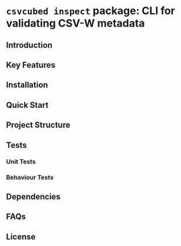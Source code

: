 # `csvcubed inspect` package: CLI for validating CSV-W metadata

## Introduction

## Key Features

## Installation

## Quick Start

## Project Structure

## Tests

### Unit Tests

### Behaviour Tests

## Dependencies

## FAQs

## License
